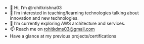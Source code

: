 - 👋 Hi, I’m @rohitkrishna03
- 👀 I’m interested in teaching/learning technologies talking about innovation and new technologies.
- 🌱 I’m currently exploring AWS architecture and services.
- 📫 Reach me  on rohitkdms03@gmail.com
- Have a glance at my previous projects/certifications

<!---
rohitkrishna03/rohitkrishna03 is a ✨ special ✨ repository because its `README.md` (this file) appears on your GitHub profile.
You can click the Preview link to take a look at your changes.
--->
